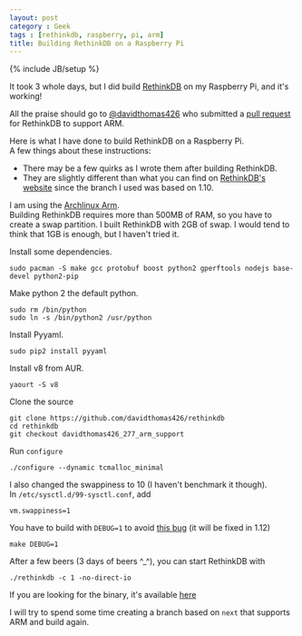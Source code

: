 ```yaml
---
layout: post
category : Geek
tags : [rethinkdb, raspberry, pi, arm]
title: Building RethinkDB on a Raspberry Pi
---
```

{% include JB/setup %}

It took 3 whole days, but I did build [RethinkDB](http://rethinkdb.com) on my Raspberry
Pi, and it's working!

All the praise should go to [@davidthomas426](https://github.com/davidthomas426) who
submitted a [pull request](https://github.com/rethinkdb/rethinkdb/pull/1625) for
RethinkDB to support ARM.


Here is what I have done to build RethinkDB on a Raspberry Pi.  
A few things about these instructions:

- There may be a few quirks as I wrote them after building RethinkDB.
- They are slightly different than what you can find on
[RethinkDB's website](http://www.rethinkdb.com/docs/install/arch/) since the branch I
used was based on 1.10.

I am using the [Archlinux Arm](http://archlinuxarm.org/platforms/armv6/raspberry-pi).  
Building RethinkDB requires more than 500MB of RAM, so you have to create a swap
partition. I built RethinkDB with 2GB of swap. I would tend to think that 1GB is enough,
but I haven't tried it.

Install some dependencies.

```
sudo pacman -S make gcc protobuf boost python2 gperftools nodejs base-devel python2-pip
```

Make python 2 the default python.

```
sudo rm /bin/python
sudo ln -s /bin/python2 /usr/python
```

Install Pyyaml.

```
sudo pip2 install pyyaml
```

Install v8 from AUR.

```
yaourt -S v8
```

Clone the source

```
git clone https://github.com/davidthomas426/rethinkdb
cd rethinkdb
git checkout davidthomas426_277_arm_support
```

Run `configure`

```
./configure --dynamic tcmalloc_minimal
```

I also changed the swappiness to 10 (I haven't benchmark it though).  
In `/etc/sysctl.d/99-sysctl.conf`, add

```
vm.swappiness=1
```

You have to build with `DEBUG=1` to avoid
[this bug](https://github.com/rethinkdb/rethinkdb/issues/1731) (it will be fixed in
1.12)

```
make DEBUG=1
```

After a few beers (3 days of beers ^_^), you can start RethinkDB with

```
./rethinkdb -c 1 -no-direct-io
```

If you are looking for the binary, it's available [here](http://justonepixel.com/retihnkdb/rethinkdbPi)

I will try to spend some time creating a branch based on `next` that supports ARM and
build again.


